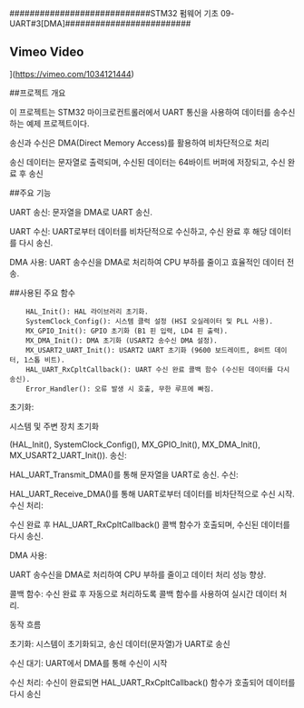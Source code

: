 ############################STM32 펌웨어 기초 09-UART#3[DMA]#########################


## Vimeo Video

[](https://img.youtube.com/vi/1034121444/0.jpg)](https://vimeo.com/1034121444)

##프로젝트 개요

이 프로젝트는 STM32 마이크로컨트롤러에서 UART 통신을 사용하여 데이터를 송수신하는 예제 프로젝트이다.

송신과 수신은 DMA(Direct Memory Access)를 활용하여 비차단적으로 처리 

송신 데이터는 문자열로 출력되며, 수신된 데이터는 64바이트 버퍼에 저장되고, 수신 완료 후 송신

##주요 기능

UART 송신: 문자열을 DMA로 UART 송신.

UART 수신: UART로부터 데이터를 비차단적으로 수신하고, 수신 완료 후 해당 데이터를 다시 송신.

DMA 사용: UART 송수신을 DMA로 처리하여 CPU 부하를 줄이고 효율적인 데이터 전송.



##사용된 주요 함수

        HAL_Init(): HAL 라이브러리 초기화.
        SystemClock_Config(): 시스템 클럭 설정 (HSI 오실레이터 및 PLL 사용).
        MX_GPIO_Init(): GPIO 초기화 (B1 핀 입력, LD4 핀 출력).
        MX_DMA_Init(): DMA 초기화 (USART2 송수신 DMA 설정).
        MX_USART2_UART_Init(): USART2 UART 초기화 (9600 보드레이트, 8비트 데이터, 1스톱 비트).
        HAL_UART_RxCpltCallback(): UART 수신 완료 콜백 함수 (수신된 데이터를 다시 송신).
        Error_Handler(): 오류 발생 시 호출, 무한 루프에 빠짐.
        


초기화:

시스템 및 주변 장치 초기화

(HAL_Init(), SystemClock_Config(), MX_GPIO_Init(), MX_DMA_Init(), MX_USART2_UART_Init()).
송신:

HAL_UART_Transmit_DMA()를 통해 문자열을 UART로 송신.
수신:

HAL_UART_Receive_DMA()를 통해 UART로부터 데이터를 비차단적으로 수신 시작.
수신 처리:

수신 완료 후 HAL_UART_RxCpltCallback() 콜백 함수가 호출되며, 수신된 데이터를 다시 송신.




DMA 사용:

UART 송수신을 DMA로 처리하여 CPU 부하를 줄이고 데이터 처리 성능 향상.


콜백 함수:
수신 완료 후 자동으로 처리하도록 콜백 함수를 사용하여 실시간 데이터 처리.


동작 흐름

초기화: 시스템이 초기화되고, 송신 데이터(문자열)가 UART로 송신

수신 대기: UART에서 DMA를 통해 수신이 시작

수신 처리: 수신이 완료되면 HAL_UART_RxCpltCallback() 함수가 호출되어 데이터를 다시 송신

